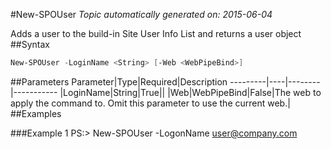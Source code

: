 #New-SPOUser
*Topic automatically generated on: 2015-06-04*

Adds a user to the build-in Site User Info List and returns a user object
##Syntax
```powershell
New-SPOUser -LoginName <String> [-Web <WebPipeBind>]
```


##Parameters
Parameter|Type|Required|Description
---------|----|--------|-----------
|LoginName|String|True||
|Web|WebPipeBind|False|The web to apply the command to. Omit this parameter to use the current web.|
##Examples

###Example 1
    PS:> New-SPOUser -LogonName user@company.com

<!-- Ref: 4D1D8E3FE3756B14ADFED59FB6FCC7E3 -->